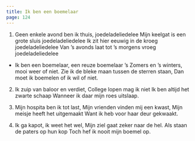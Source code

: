 ```yaml
---
title: Ik ben een boemelaar
page: 124
---  
```


1. Geen enkele avond ben ik thuis, joedeladeliedelee
Mijn keelgat is een grote sluis joedeladeliedelee
Ik zit hier eeuwig in de kroeg joedeladeliedelee
Van ’s avonds laat tot ’s morgens vroeg joedeladeliedelee


- Ik ben een boemelaar, een reuze boemelaar
’s Zomers en ’s winters, mooi weer of niet.
Zie ik de bleke maan tussen de sterren staan,
Dan moet ik boemelen of ik wil of niet.


2. Ik zuip van baloor en verdiet,
College lopen mag ik niet
Ik ben altijd het zwarte schaap
Wanneer ik daar mijn roes uitslaap.


3. Mijn hospita ben ik tot last,
Mijn vrienden vinden mij een kwast,
Mijn meisje heeft het uitgemaakt
Want ik heb voor haar deur gekwaakt.


4. Ik ga kapot, ik weet het wel,
Mijn ziel gaat zeker naar de hel.
Als staan de paters op hun kop
Toch hef ik nooit mijn boemel op.
